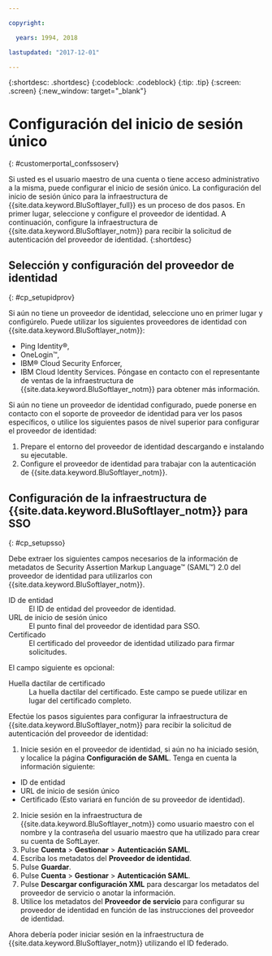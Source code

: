 ```yaml
---

copyright:

  years: 1994, 2018

lastupdated: "2017-12-01"

---
```


{:shortdesc: .shortdesc}
{:codeblock: .codeblock}
{:tip: .tip}
{:screen: .screen}
{:new_window: target="_blank"}


# Configuración del inicio de sesión único
{: #customerportal_confssoserv}

Si usted es el usuario maestro de una cuenta o tiene acceso administrativo a la misma, puede configurar el inicio de sesión único. La configuración del inicio de sesión único para la infraestructura de {{site.data.keyword.BluSoftlayer_full}} es un proceso de dos pasos. En primer lugar, seleccione y configure el proveedor de identidad. A continuación, configure la infraestructura de {{site.data.keyword.BluSoftlayer_notm}} para recibir la solicitud de autenticación del proveedor de identidad.
{:shortdesc}

## Selección y configuración del proveedor de identidad
{: #cp_setupidprov}

Si aún no tiene un proveedor de identidad, seleccione uno en primer lugar y configúrelo. Puede utilizar los siguientes proveedores de identidad con {{site.data.keyword.BluSoftlayer_notm}}:
* Ping Identity&reg;,
* OneLogin&trade;,
* IBM&reg; Cloud Security Enforcer,
* IBM Cloud Identity Services.
Póngase en contacto con el representante de ventas de la infraestructura de {{site.data.keyword.BluSoftlayer_notm}} para obtener más información.

Si aún no tiene un proveedor de identidad configurado, puede ponerse en contacto con el soporte de proveedor de identidad para ver los pasos específicos, o utilice los siguientes pasos de nivel superior para configurar el proveedor de identidad:
1. Prepare el entorno del proveedor de identidad descargando e instalando su ejecutable.
2. Configure el proveedor de identidad para trabajar con la autenticación de {{site.data.keyword.BluSoftlayer_notm}}.

## Configuración de la infraestructura de {{site.data.keyword.BluSoftlayer_notm}} para SSO
{: #cp_setupsso}

Debe extraer los siguientes campos necesarios de la información de metadatos de Security Assertion Markup Language&trade; (SAML&trade;) 2.0 del proveedor de identidad para utilizarlos con {{site.data.keyword.BluSoftlayer_notm}}.
<dl>
<dt>ID de entidad</dt>
<dd>El ID de entidad del proveedor de identidad.</dd>
<dt>URL de inicio de sesión único</dt>
<dd>El punto final del proveedor de identidad para SSO.</dd>
<dt>Certificado</dt>
<dd>El certificado del proveedor de identidad utilizado para firmar solicitudes.</dd>
</dl>

El campo siguiente es opcional:
<dl>
<dt>Huella dactilar de certificado</dt>
<dd>La huella dactilar del certificado. Este campo se puede utilizar en lugar del certificado completo.</dd>
</dl>

Efectúe los pasos siguientes para configurar la infraestructura de {{site.data.keyword.BluSoftlayer_notm}} para recibir la solicitud de autenticación del proveedor de identidad:
1. Inicie sesión en el proveedor de identidad, si aún no ha iniciado sesión, y localice la página **Configuración de SAML**. Tenga en cuenta la información siguiente:
  * ID de entidad
  * URL de inicio de sesión único
  * Certificado (Esto variará en función de su proveedor de identidad).
2. Inicie sesión en la infraestructura de {{site.data.keyword.BluSoftlayer_notm}} como usuario maestro con el nombre y la contraseña del usuario maestro que ha utilizado para crear su cuenta de SoftLayer.
3. Pulse **Cuenta** > **Gestionar** > **Autenticación SAML**.
4. Escriba los metadatos del **Proveedor de identidad**.
5. Pulse **Guardar**.
6. Pulse **Cuenta** > **Gestionar** > **Autenticación SAML**.
7. Pulse **Descargar configuración XML** para descargar los metadatos del proveedor de servicio o anotar la información.
8. Utilice los metadatos del **Proveedor de servicio** para configurar su proveedor de identidad en función de las instrucciones del proveedor de identidad.  

Ahora debería poder iniciar sesión en la infraestructura de {{site.data.keyword.BluSoftlayer_notm}} utilizando el ID federado.
